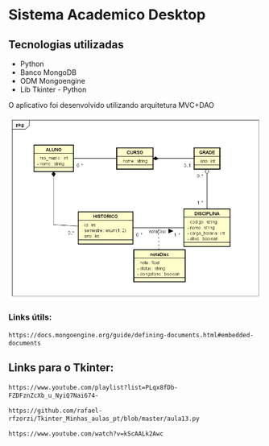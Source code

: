 # Sistema Academico Desktop

## Tecnologias utilizadas

* Python
* Banco MongoDB
* ODM Mongoengine
* Lib Tkinter - Python

O aplicativo foi desenvolvido utilizando arquitetura MVC+DAO

![Image](https://github.com/ygor-salles/MVC-BD-Academico/blob/master/02_MVC-BD-SQL-Academico/assets/MODELAGEM.png "Modelagem do sistema")

### Links útils:

```url
https://docs.mongoengine.org/guide/defining-documents.html#embedded-documents
```

## Links para o Tkinter:

```url
https://www.youtube.com/playlist?list=PLqx8fDb-FZDFznZcXb_u_NyiQ7Nai674-
```

```url
https://github.com/rafael-rfzorzi/Tkinter_Minhas_aulas_pt/blob/master/aula13.py
```

```url
https://www.youtube.com/watch?v=kScAALk2Awc
```
